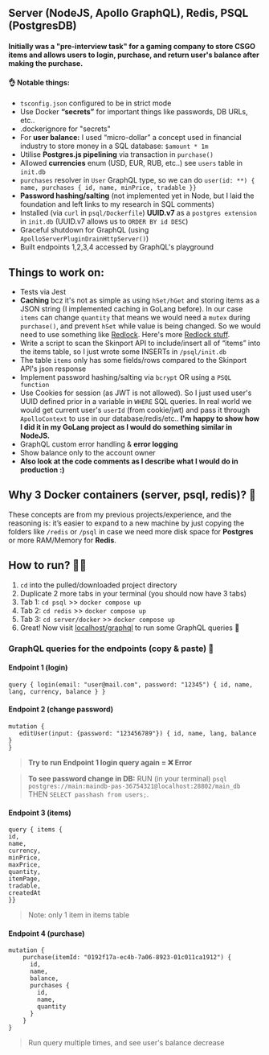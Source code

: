 ## Server (NodeJS, Apollo GraphQL), Redis, PSQL (PostgresDB)
#### Initially was a "pre-interview task" for a gaming company to store CSGO items and allows users to login, purchase, and return user's balance after making the purchase.

#### 👌 Notable things:  

- `tsconfig.json` configured to be in strict mode
- Use Docker **“secrets”** for important things like passwords, DB URLs, etc..
- .dockerignore for "secrets"
- For **user balance:** I used “micro-dollar” a concept used in financial industry to store money in a SQL database: `$amount * 1m`
- Utilise **Postgres.js pipelining** via transaction in `purchase()`
- Allowed **currencies** enum (USD, EUR, RUB, etc..) see `users` table in `init.db` 
- `purchases` resolver in `User` GraphQL type, so we can do `user(id: **) { name, purchases { id, name, minPrice, tradable }}`
- **Password hashing/salting** (not implemented yet in Node, but I laid the foundation and left links to my research in SQL comments)
- Installed (via `curl` in `psql/Dockerfile`) **UUID.v7** as a `postgres extension` in `init.db` (UUID.v7 allows us to `ORDER BY id DESC`)
- Graceful shutdown for GraphQL (using `ApolloServerPluginDrainHttpServer()`)
- Built endpoints 1,2,3,4 accessed by GraphQL's playground



## Things to work on:
- Tests via Jest
- **Caching** bcz it's not as simple as using `hSet/hGet` and storing items as a JSON string (I implemented caching in GoLang before). In our case `items` can change `quantity` that means we would need a `mutex` during `purchase()`, and prevent `hSet` while value is being changed. So we would need to use something like [Redlock](https://medium.com/@ayushnandanwar003/achieving-distributed-locking-in-node-js-with-redis-and-redlock-0574f5ac333d). Here's more [Redlock stuff](https://blog.dennisokeeffe.com/blog/2021-10-04-locking-redis-transactions-in-nodejs).
- Write a script to scan the Skinport API to include/insert all of “items” into the items table, so I just wrote some INSERTs in `/psql/init.db`
- The table `items` only has some fields/rows compared to the Skinport API's json response 
- Implement password hashing/salting via `bcrypt` OR using a `PSQL function`
- Use Cookies for session (as JWT is not allowed). So I just used user's UUID defined prior in a variable in `WHERE` SQL queries. In real world we would get current user's `userId` (from cookie/jwt) and pass it through `ApolloContext` to use in our database/redis/etc.. **I'm happy to show how I did it in my GoLang project as I would do something similar in NodeJS.**
- GraphQL custom error handling & **error logging**
- Show balance only to the account owner
- **Also look at the code comments as I describe what I would do in production :)**


## Why 3 Docker containers (server, psql, redis)? 🤔 
These concepts are from my previous projects/experience, and the reasoning is: it’s easier to expand to a new machine by just copying the folders like `/redis` or `/psql` in case we need more disk space for **Postgres** or more RAM/Memory for **Redis**.  


## How to run? 🤷‍♂️ 
1) `cd` into the pulled/downloaded project directory
2) Duplicate 2 more tabs in your terminal (you should now have 3 tabs)
3) Tab 1: `cd psql` >> `docker compose up`
4) Tab 2: `cd redis` >> `docker compose up`
5) Tab 3: `cd server/docker` >> `docker compose up`
6) Great! Now visit [localhost/graphql](http://localhost/graphql) to run some GraphQL queries 🚀 

### GraphQL queries for the endpoints (copy & paste) 🎉 

#### Endpoint 1 (login)
```
query { login(email: "user@mail.com", password: "12345") { id, name, lang, currency, balance } }
```
 

#### Endpoint 2 (change password)
```
mutation { 
   editUser(input: {password: "123456789"}) { id, name, lang, balance }
}
```
> **Try to run Endpoint 1 login query again = ❌ Error**

> **To see password change in DB:** 
RUN (in your terminal) `psql postgres://main:maindb-pas-36754321@localhost:28802/main_db` THEN `SELECT passhash from users;`.

 

#### Endpoint 3 (items)
```
query { items { 
id,
name,
currency,
minPrice,
maxPrice,
quantity,
itemPage,
tradable,
createdAt
}}
```
> Note: only 1 item in items table 
 
#### Endpoint 4 (purchase)
```
mutation { 
    purchase(itemId: "0192f17a-ec4b-7a06-8923-01c011ca1912") {
      id,
      name,
      balance,
      purchases {
        id,
        name,
        quantity
      }
    }
}
```
> Run query multiple times, and see user's balance decrease


 



